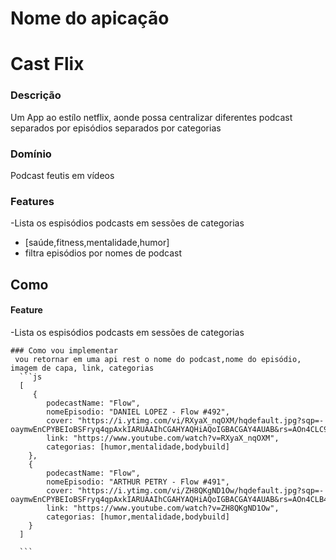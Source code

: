 # Nome do apicação 
# Cast Flix

### Descrição 
Um App ao estílo netflix, aonde possa centralizar diferentes podcast separados por episódios separados por categorias

### Domínio
Podcast feutis em vídeos

### Features

-Lista os espisódios podcasts em sessões de categorias
  - [saúde,fitness,mentalidade,humor]
  - filtra episódios por nomes de podcast

  ## Como
   #### Feature
  -Lista os espisódios podcasts em sessões de categorias
    
    ### Como vou implementar
     vou retornar em uma api rest o nome do podcast,nome do episódio, imagem de capa, link, categorias
      ```js
      [
         {
            podecastName: "Flow",
            nomeEpisodio: "DANIEL LOPEZ - Flow #492",
            cover: "https://i.ytimg.com/vi/RXyaX_nqOXM/hqdefault.jpg?sqp=-oaymwEnCPYBEIoBSFryq4qpAxkIARUAAIhCGAHYAQHiAQoIGBACGAY4AUAB&rs=AOn4CLC9XZ7gx0UdudTZWn2rv7nCYfQ6dg",
            link: "https://www.youtube.com/watch?v=RXyaX_nqOXM",
            categorias: [humor,mentalidade,bodybuild]
        },
        {
            podecastName: "Flow",
            nomeEpisodio: "ARTHUR PETRY - Flow #491",
            cover: "https://i.ytimg.com/vi/ZH8QKgND1Ow/hqdefault.jpg?sqp=-oaymwEnCPYBEIoBSFryq4qpAxkIARUAAIhCGAHYAQHiAQoIGBACGAY4AUAB&rs=AOn4CLB4dp0GWRlHFErAm1dagaxFMMyfRA",
            link: "https://www.youtube.com/watch?v=ZH8QKgND1Ow",
            categorias: [humor,mentalidade,bodybuild]
        }
      ]
       
      ```
        
     

